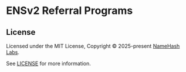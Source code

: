 # ENSv2 Referral Programs


## License

Licensed under the MIT License, Copyright © 2025-present [NameHash Labs](https://namehashlabs.org).

See [LICENSE](./LICENSE) for more information.
